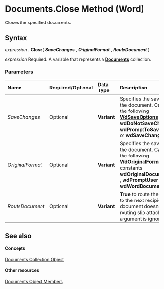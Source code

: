 
# Documents.Close Method (Word)

Closes the specified documents.


## Syntax

 _expression_ . **Close**( **_SaveChanges_** , **_OriginalFormat_** , **_RouteDocument_** )

 _expression_ Required. A variable that represents a **[Documents](fc4ac973-19c1-703a-5538-f4426b8b7564.md)** collection.


### Parameters



|**Name**|**Required/Optional**|**Data Type**|**Description**|
|:-----|:-----|:-----|:-----|
| _SaveChanges_|Optional| **Variant**|Specifies the save action for the document. Can be one of the following  **[WdSaveOptions](be7da727-8683-bda5-1006-9786f946233d.md)** constants: **wdDoNotSaveChanges** , **wdPromptToSaveChanges** , or **wdSaveChanges** .|
| _OriginalFormat_|Optional| **Variant**|Specifies the save format for the document. Can be one of the following  **[WdOriginalFormat](d315f553-b84f-364d-35d0-1fe0340435e0.md)** constants: **wdOriginalDocumentFormat** , **wdPromptUser** , or **wdWordDocument** .|
| _RouteDocument_|Optional| **Variant**| **True** to route the document to the next recipient. If the document doesn't have a routing slip attached, this argument is ignored.|

## See also


#### Concepts


[Documents Collection Object](fc4ac973-19c1-703a-5538-f4426b8b7564.md)
#### Other resources


[Documents Object Members](939decec-9b3c-92fc-796c-2eeb9c2165ce.md)
